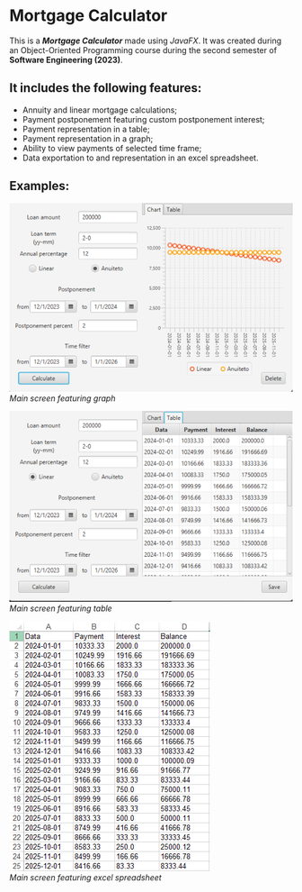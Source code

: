 # Mortgage Calculator

This is a ***Mortgage Calculator*** made using *JavaFX*. It was created during an Object-Oriented Programming course during the second semester of **Software Engineering (2023)**.

## It includes the following features:
 * Annuity and linear mortgage calculations;
 * Payment postponement featuring custom postponement interest;
 * Payment representation in a table;
 * Payment representation in a graph;
 * Ability to view payments of selected time frame;
 * Data exportation to and representation in an excel spreadsheet.

 ## Examples:
![Screenshot](examples/main-screen.png) </br>
*Main screen featuring graph* </br>

![Screenshot](examples/table-screen.png) </br>
*Main screen featuring table* </br>

![Screenshot](examples/excel-screen.png) </br>
*Main screen featuring excel spreadsheet* </br>

